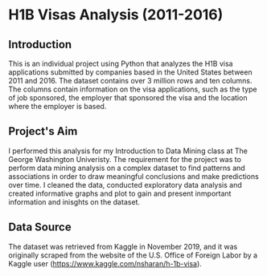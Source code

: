 # H1B Visas Analysis (2011-2016)

## Introduction

This is an individual project using Python that analyzes the H1B visa applications submitted by companies based in the United States between 2011 and 2016. The dataset contains over 3 million rows and ten columns. The columns contain information on the visa applications, such as the type of job sponsored, the employer that sponsored the visa and the location where the employer is based. 

## Project's Aim 

I performed this analysis for my Introduction to Data Mining class at The George Washington Univeristy. The requirement for the project was to perform data mining analysis on a complex dataset to find patterns and associations in order to draw meaningful conclusions and make predictions over time. I cleaned the data, conducted exploratory data analysis and created informative graphs and plot to gain and present inmportant information and inisghts on the dataset.

## Data Source

The dataset was retrieved from Kaggle in November 2019, and it was originally scraped from the website of the U.S. Office of Foreign Labor by a Kaggle user (https://www.kaggle.com/nsharan/h-1b-visa). 


